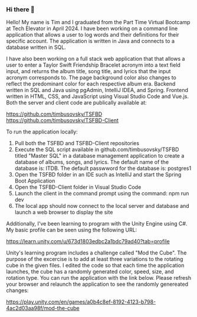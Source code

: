 ### Hi there 👋

<!--
**timbusovsky/timbusovsky** is a ✨ _special_ ✨ repository because its `README.md` (this file) appears on your GitHub profile.

Here are some ideas to get you started:

- 🔭 I’m currently working on ...
- 🌱 I’m currently learning ...
- 👯 I’m looking to collaborate on ...
- 🤔 I’m looking for help with ...
- 💬 Ask me about ...
- 📫 How to reach me: ...
- 😄 Pronouns: ...
- ⚡ Fun fact: ...
-->

Hello!  My name is Tim and I graduated from the Part Time Virtual Bootcamp at Tech Elevator in April 2024.  I have been working on a command line application that allows a user to log words and their definitions for their specific account.  The application is written in Java and connects to a database written in SQL.

I have also been working on a full stack web application that that allows a user to enter a Taylor Swift Friendship Bracelet acronym into a text field input, and returns the album title, song title, and lyrics that the input acronym corresponds to. The page background color also changes to reflect the predominant color for each respective album era. Backend written in SQL and Java using pgAdmin, IntelliJ IDEA, and Spring. Frontend written in HTML, CSS, and JavaScript using Visual Studio Code and Vue.js. Both the server and client code are publically available at:

https://github.com/timbusovsky/TSFBD
https://github.com/timbusovsky/TSFBD-Client

To run the application locally:

1. Pull both the TSFBD and TSFBD-Client repositories
2. Execute the SQL script available in github.com/timbusovsky/TSFBD titled "Master SQL" in a database management application to create a database of albums, songs, and lyrics. The default name of the database is: ITDB. The default passwword for the database is: postgres1
3. Open the TSFBD folder in an IDE such as IntelliJ and start the Spring Boot Application
4. Open the TSFBD-Client folder in Visual Studio Code
5. Launch the client in the command prompt using the command: npm run dev
6. The local app should now connect to the local server and database and launch a web browser to display the site

Additionally, I've been learning to program with the Unity Engine using C#. My basic profile can be seen using the following URL:

https://learn.unity.com/u/673d1803edbc2a1bdc79ad40?tab=profile

Unity's learning program includes a challenge called "Mod the Cube". The purpose of the excercise is to add at least three variations to the rotating cube in the given files. I edited the code so that each time the application launches, the cube has a randomly generated color, speed, size, and rotation type. You can run the application with the link below. Please refresh your browser and relaunch the application to see the randomly genereated changes:

https://play.unity.com/en/games/a0b4c8ef-8192-4123-b798-4ac2d03aa98f/mod-the-cube
